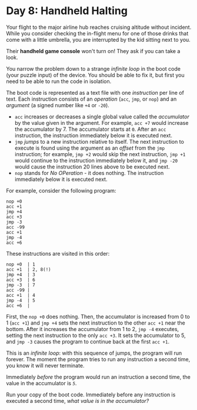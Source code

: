 # Day 8: Handheld Halting

Your flight to the major airline hub reaches cruising altitude without incident.
While you consider checking the in-flight menu for one of those drinks that come
with a little umbrella, you are interrupted by the kid sitting next to you.

Their **handheld game console** won't turn on! They ask if you can take a look.

You narrow the problem down to a strange *infinite loop* in the boot code (your
puzzle input) of the device. You should be able to fix it, but first you need to
be able to run the code in isolation.

The boot code is represented as a text file with one *instruction* per line of
text. Each instruction consists of an *operation* (`acc`, `jmp`, or `nop`) and
an *argument* (a signed number like `+4` or `-20`).

  * `acc` increases or decreases a single global value called the *accumulator*
    by the value given in the argument. For example, `acc +7` would increase the
    accumulator by 7. The accumulator starts at `0`. After an `acc` instruction,
    the instruction immediately below it is executed next.
  * `jmp` *jumps* to a new instruction relative to itself. The next instruction
    to execute is found using the argument as an *offset* from the `jmp`
    instruction; for example, `jmp +2` would skip the next instruction, `jmp +1`
    would continue to the instruction immediately below it, and `jmp -20` would
    cause the instruction 20 lines above to be executed next.
  * `nop` stands for *No OPeration* - it does nothing. The instruction
    immediately below it is executed next.

For example, consider the following program:

```
nop +0
acc +1
jmp +4
acc +3
jmp -3
acc -99
acc +1
jmp -4
acc +6
```

These instructions are visited in this order:

```
nop +0  | 1
acc +1  | 2, 8(!)
jmp +4  | 3
acc +3  | 6
jmp -3  | 7
acc -99 |
acc +1  | 4
jmp -4  | 5
acc +6  |
```

First, the `nop +0` does nothing. Then, the accumulator is increased from 0 to 1
(`acc +1`) and `jmp +4` sets the next instruction to the other `acc +1` near the
bottom. After it increases the accumulator from 1 to 2, `jmp -4` executes,
setting the next instruction to the only `acc +3`. It sets the accumulator to 5,
and `jmp -3` causes the program to continue back at the first `acc +1`.

This is an *infinite loop*: with this sequence of jumps, the program will run
forever. The moment the program tries to run any instruction a second time, you
know it will never terminate.

Immediately *before* the program would run an instruction a second time, the
value in the accumulator is *`5`*.

Run your copy of the boot code. Immediately before any instruction is executed a
second time, *what value is in the accumulator?*
